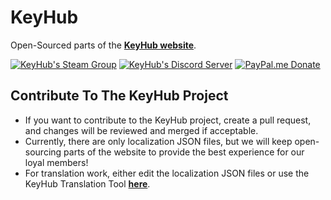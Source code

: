 # KeyHub
Open-Sourced parts of the [**KeyHub website**](https://key-hub.eu/).

[![KeyHub's Steam Group](https://img.shields.io/badge/Steam-group-yellowgreen.svg?logo=steam)](https://steamcommunity.com/groups/Key-hub)
[![KeyHub's Discord Server](https://img.shields.io/discord/685800523848220756.svg?color=7289da&label=Discord&logo=discord&logoColor=white&cacheSeconds=3600)](https://discord.gg/RbWahNY)
[![PayPal.me Donate](https://img.shields.io/badge/PayPal.me-donate-00457c.svg?logo=paypal)](https://paypal.me/jonesm99/10EUR)

## Contribute To The KeyHub Project
- If you want to contribute to the KeyHub project, create a pull request, and changes will be reviewed and merged if acceptable.
- Currently, there are only localization JSON files, but we will keep open-sourcing parts of the website to provide the best experience for our loyal members!
- For translation work, either edit the localization JSON files or use the KeyHub Translation Tool [**here**](https://jondycz.github.io/KeyHub-tt/).
